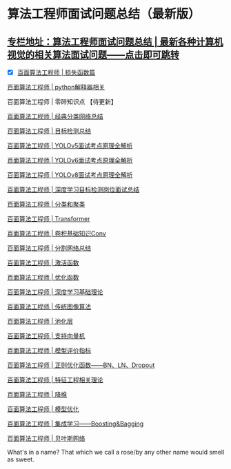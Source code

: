 # 算法工程师面试问题总结（最新版）


## [专栏地址：算法工程师面试问题总结 | 最新各种计算机视觉的相关算法面试问题——点击即可跳转](https://blog.csdn.net/m0_67647321/category_12647126.html)


- [x] <a href="https://blog.csdn.net/m0_67647321/article/details/137941855">百面算法工程师 | 损失函数篇</a>

<a href="https://blog.csdn.net/m0_67647321/article/details/138567852?spm=1001.2014.3001.5502">百面算法工程师 | python解释器相关</a>

百面算法工程师 | 零碎知识点 【待更新】

<a href="https://blog.csdn.net/m0_67647321/article/details/137997215">百面算法工程师 | 经典分类网络总结</a>

<a href="https://blog.csdn.net/m0_67647321/article/details/138272899">百面算法工程师 | 目标检测总结</a>

<a href="https://blog.csdn.net/m0_67647321/article/details/138485652">百面算法工程师 | YOLOv5面试考点原理全解析</a>

<a href="https://blog.csdn.net/m0_67647321/article/details/138846084">百面算法工程师 | YOLOv6面试考点原理全解析</a>

<a href="https://blog.csdn.net/m0_67647321/article/details/138956713">百面算法工程师 | YOLOv8面试考点原理全解析</a>

<a href="https://blog.csdn.net/m0_67647321/article/details/138525231">百面算法工程师 | 深度学习目标检测岗位面试总结</a>

<a href="https://blog.csdn.net/m0_67647321/article/details/138072635">百面算法工程师 | 分类和聚类</a>

<a href="https://blog.csdn.net/m0_67647321/article/details/138216069">百面算法工程师 | Transformer</a>

<a href="https://blog.csdn.net/m0_67647321/article/details/138071676">百面算法工程师 | 卷积基础知识Conv</a>

<a href="https://blog.csdn.net/m0_67647321/article/details/138121965">百面算法工程师 | 分割网络总结</a>

<a href="https://blog.csdn.net/m0_67647321/article/details/138156023">百面算法工程师 | 激活函数</a>

<a href="https://blog.csdn.net/m0_67647321/article/details/138156239">百面算法工程师 | 优化函数</a>

<a href="https://blog.csdn.net/m0_67647321/article/details/138187377">百面算法工程师 | 深度学习基础理论</a>

<a href="https://blog.csdn.net/m0_67647321/article/details/138681102?spm=1001.2014.3001.5501">百面算法工程师 | 传统图像算法</a>

<a href="https://blog.csdn.net/m0_67647321/article/details/138309213">百面算法工程师 | 池化层</a>

<a href="https://blog.csdn.net/m0_67647321/article/details/138397057">百面算法工程师 | 支持向量机</a>

<a href="https://blog.csdn.net/m0_67647321/article/details/138610574">百面算法工程师 | 模型评价指标</a>

<a href="https://blog.csdn.net/m0_67647321/article/details/138707720">百面算法工程师 | 正则优化函数——BN、LN、Dropout</a>

<a href="https://blog.csdn.net/m0_67647321/article/details/138794101">百面算法工程师 | 特征工程相关理论</a>

<a href="https://blog.csdn.net/m0_67647321/article/details/138904126?spm=1001.2014.3001.5502">百面算法工程师 | 降维</a>

<a href="https://blog.csdn.net/m0_67647321/article/details/139065255">百面算法工程师 | 模型优化</a>

<a href="https://blog.csdn.net/m0_67647321/article/details/139090145">百面算法工程师 | 集成学习——Boosting&Bagging</a>

<a href="https://blog.csdn.net/m0_67647321/article/details/139112830">百面算法工程师 | 贝叶斯网络</a>


What's in a name? That which we call a rose/by any other name would smell as sweet.

